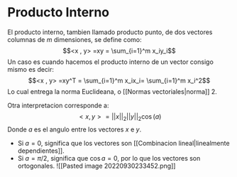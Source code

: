 # Producto Interno


El producto interno, tambien llamado producto punto, de dos vectores columnas de $m$ dimensiones, se define como: $$<x , y> =xy = \sum_{i=1}^m  x_iy_i$$
Un caso es cuando hacemos el producto interno de un vector consigo mismo es decir:$$<x , y> =xy^T = \sum_{i=1}^m  x_ix_i= \sum_{i=1}^m  x_i^2$$Lo cual entrega la norma Euclideana, o [[Normas vectoriales|norma]] 2.

Otra interpretacion corresponde a:$$<x , y>= ||x||_2 ||y||_2 \cos(a)$$
Donde $a$ es el angulo entre los vectores $x$ e $y$.
- Si $a=0$, significa que los vectores son [[Combinacion lineal|linealmente dependientes]].
- Si $a=\pi/2$, significa que $\cos a = 0$, por lo que los vectores son ortogonales.
![[Pasted image 20220930233452.png]]